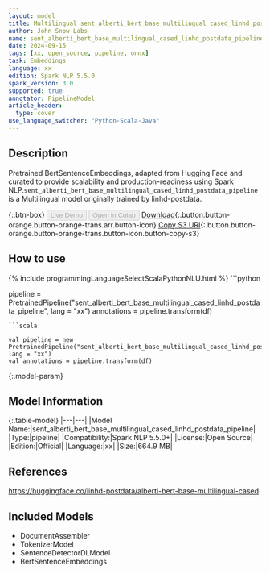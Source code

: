 ```yaml
---
layout: model
title: Multilingual sent_alberti_bert_base_multilingual_cased_linhd_postdata_pipeline pipeline BertSentenceEmbeddings from linhd-postdata
author: John Snow Labs
name: sent_alberti_bert_base_multilingual_cased_linhd_postdata_pipeline
date: 2024-09-15
tags: [xx, open_source, pipeline, onnx]
task: Embeddings
language: xx
edition: Spark NLP 5.5.0
spark_version: 3.0
supported: true
annotator: PipelineModel
article_header:
  type: cover
use_language_switcher: "Python-Scala-Java"
---
```


## Description

Pretrained BertSentenceEmbeddings, adapted from Hugging Face and curated to provide scalability and production-readiness using Spark NLP.`sent_alberti_bert_base_multilingual_cased_linhd_postdata_pipeline` is a Multilingual model originally trained by linhd-postdata.

{:.btn-box}
<button class="button button-orange" disabled>Live Demo</button>
<button class="button button-orange" disabled>Open in Colab</button>
[Download](https://s3.amazonaws.com/auxdata.johnsnowlabs.com/public/models/sent_alberti_bert_base_multilingual_cased_linhd_postdata_pipeline_xx_5.5.0_3.0_1726377530372.zip){:.button.button-orange.button-orange-trans.arr.button-icon}
[Copy S3 URI](s3://auxdata.johnsnowlabs.com/public/models/sent_alberti_bert_base_multilingual_cased_linhd_postdata_pipeline_xx_5.5.0_3.0_1726377530372.zip){:.button.button-orange.button-orange-trans.button-icon.button-copy-s3}

## How to use



<div class="tabs-box" markdown="1">
{% include programmingLanguageSelectScalaPythonNLU.html %}
```python

pipeline = PretrainedPipeline("sent_alberti_bert_base_multilingual_cased_linhd_postdata_pipeline", lang = "xx")
annotations =  pipeline.transform(df)   

```
```scala

val pipeline = new PretrainedPipeline("sent_alberti_bert_base_multilingual_cased_linhd_postdata_pipeline", lang = "xx")
val annotations = pipeline.transform(df)

```
</div>

{:.model-param}
## Model Information

{:.table-model}
|---|---|
|Model Name:|sent_alberti_bert_base_multilingual_cased_linhd_postdata_pipeline|
|Type:|pipeline|
|Compatibility:|Spark NLP 5.5.0+|
|License:|Open Source|
|Edition:|Official|
|Language:|xx|
|Size:|664.9 MB|

## References

https://huggingface.co/linhd-postdata/alberti-bert-base-multilingual-cased

## Included Models

- DocumentAssembler
- TokenizerModel
- SentenceDetectorDLModel
- BertSentenceEmbeddings